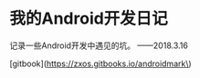 # 我的Android开发日记

记录一些Android开发中遇见的坑。   ——2018.3.16

\[gitbook\]\(https://zxos.gitbooks.io/androidmark\)

